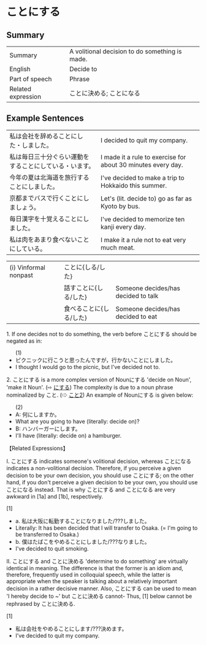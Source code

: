 # ことにする

## Summary

<table><tr>   <td>Summary</td>   <td>A volitional decision to do something is made.</td></tr><tr>   <td>English</td>   <td>Decide to</td></tr><tr>   <td>Part of speech</td>   <td>Phrase</td></tr><tr>   <td>Related expression</td>   <td>ことに決める; ことになる</td></tr></table>

## Example Sentences

<table><tr>   <td>私は会社を辞めることにした・しました。</td>   <td>I decided to quit my company.</td></tr><tr>   <td>私は毎日三十分ぐらい運動をすることにしている・います。</td>   <td>I made it a rule to exercise for about 30 minutes every day.</td></tr><tr>   <td>今年の夏は北海道を旅行することにしました。</td>   <td>I've decided to make a trip to Hokkaido this summer.</td></tr><tr>   <td>京都までバスで行くことにしましょう。</td>   <td>Let's (lit. decide to) go as far as Kyoto by bus.</td></tr><tr>   <td>毎日漢字を十覚えることにしました。</td>   <td>I've decided to memorize ten kanji every day.</td></tr><tr>   <td>私は肉をあまり食べないことにしている。</td>   <td>I make it a rule not to eat very much meat.</td></tr></table>

<table class="table"> <tbody><tr class="tr head"> <td class="td"><span class="numbers">(i)</span> <span> <span class="bold">Vinformal nonpast</span></span></td> <td class="td"><span class="concept">ことに</span><span class="concept">{しる/した}</span> </td> <td class="td"><span>&nbsp;</span></td> </tr> <tr class="tr"> <td class="td"><span>&nbsp;</span></td> <td class="td"><span>話す<span class="concept">ことに</span></span><span class="concept">{しる/した}</span> </td> <td class="td"><span>Someone    decides/has decided to talk</span></td> </tr> <tr class="tr"> <td class="td"><span>&nbsp;</span></td> <td class="td"><span>食べる<span class="concept">ことに</span></span><span class="concept">{しる/した}</span> </td> <td class="td"><span>Someone    decides/has decided to eat</span></td> </tr></tbody></table>

<p>1. If one decides not to do something, the verb before <span class="cloze">ことにする</span> should be negated as in:</p>  <ul>(1) <li>ピクニックに行こうと思ったんですが，行かない<span class="cloze">ことにしました</span>。</li> <li>I thought I would go to the picnic, but I've decided not to.</li> </ul>  <p>2. <span class="cloze">ことにする</span> is a more complex version of Nounにする</span> 'decide on Noun', 'make it Noun'. (⇨ <a href="#㊦ にする">にする</a>) The complexity is due to a noun phrase nominalized by <span class="cloze">こと</span>. (⇨ <a href="#㊦ こと (2)">こと2</a>) An example of Nounにする is given below:</p>  <ul>(2) <li>A: 何にしますか。</li> <li>What are you going to have (literally: decide on)?</li> <div class="divide"></div> <li>B: ハンバーガーにします。</li> <li>I'll have (literally: decide on) a hamburger.</li> </ul>  <p>【Related Expressions】</p>  I. <span class="cloze">ことにする</span> indicates someone's volitional decision, whereas ことになる indicates a non-volitional decision. Therefore, if you perceive a given decision to be your own decision, you should use <span class="cloze">ことにする</span>; on the other hand, if you don't perceive a given decision to be your own, you should use ことになる instead. That is why <span class="cloze">ことにする</span> and ことになる are very awkward in [1a] and [1b], respectively.</p>  <p>[1]</p>  <ul> <li>a. 私は大阪に転勤する<span class="cloze">ことに</span>なりました/???<span class="cloze">しました</span>。</li> <li>Literally: It has been decided that I will transfer to Osaka. (= I'm going to be transferred to Osaka.)</li> <div class="divide"></div> <li>b. 僕はたばこをやめる<span class="cloze">ことにしました</span>/???なりました。</li> <li>I've decided to quit smoking.</li> </ul>  <p>II. <span class="cloze">ことにする</span> and ことに決める 'determine to do something' are virtually identical in meaning. The difference is that the former is an idiom and, therefore, frequently used in colloquial speech, while the latter is appropriate when the speaker is talking about a relatively important decision in a rather decisive manner. Also, <span class="cloze">ことにする</span> can be used to mean 'I hereby decide to ~' but ことに決める cannot- Thus, [1] below cannot be rephrased by ことに決める.</p>  <p>[1]</p>  <ul> <li>私は会社をやめる<span class="cloze">ことにします</span>/???決めます。</li> <li>I've decided to quit my company.</li> </ul>

